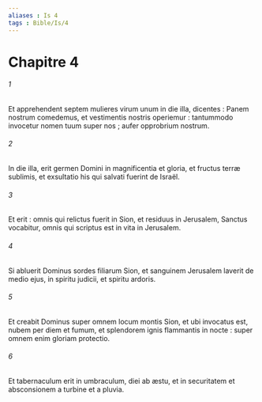 ```yaml
---
aliases : Is 4
tags : Bible/Is/4
---
```


# Chapitre 4

###### 1
Et apprehendent septem mulieres virum unum in die illa, dicentes : Panem nostrum comedemus, et vestimentis nostris operiemur : tantummodo invocetur nomen tuum super nos ; aufer opprobrium nostrum.
###### 2
In die illa, erit germen Domini in magnificentia et gloria, et fructus terræ sublimis, et exsultatio his qui salvati fuerint de Israël.
###### 3
Et erit : omnis qui relictus fuerit in Sion, et residuus in Jerusalem, Sanctus vocabitur, omnis qui scriptus est in vita in Jerusalem.
###### 4
Si abluerit Dominus sordes filiarum Sion, et sanguinem Jerusalem laverit de medio ejus, in spiritu judicii, et spiritu ardoris.
###### 5
Et creabit Dominus super omnem locum montis Sion, et ubi invocatus est, nubem per diem et fumum, et splendorem ignis flammantis in nocte : super omnem enim gloriam protectio.
###### 6
Et tabernaculum erit in umbraculum, diei ab æstu, et in securitatem et absconsionem a turbine et a pluvia.
